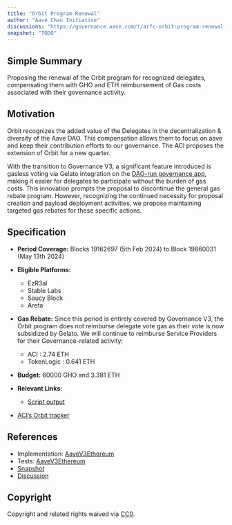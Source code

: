 ```yaml
---
title: "Orbit Program Renewal"
author: "Aave Chan Initiative"
discussions: "https://governance.aave.com/t/arfc-orbit-program-renewal-may-2024/17683"
snapshot: "TODO"
---
```


## Simple Summary

Proposing the renewal of the Orbit program for recognized delegates, compensating them with GHO and ETH reimbursement of Gas costs associated with their governance activity.

## Motivation

Orbit recognizes the added value of the Delegates in the decentralization & diversity of the Aave DAO. This compensation allows them to focus on aave and keep their contribution efforts to our governance. The ACI proposes the extension of Orbit for a new quarter.

With the transition to Governance V3, a significant feature introduced is gasless voting via Gelato integration on the [DAO-run governance app](https://vote.onaave.com), making it easier for delegates to participate without the burden of gas costs. This innovation prompts the proposal to discontinue the general gas rebate program. However, recognizing the continued necessity for proposal creation and payload deployment activities, we propose maintaining targeted gas rebates for these specific actions.

## Specification

- **Period Coverage:** Blocks 19162697 (5th Feb 2024) to Block 19860031 (May 13th 2024)
- **Eligible Platforms:**
  - EzR3al
  - Stable Labs
  - Saucy Block
  - Areta
- **Gas Rebate:** Since this period is entirely covered by Governance V3, the Orbit program does not reimburse delegate vote gas as their vote is now subsidized by Gelato. We will continue to reimburse Service Providers for their Governance-related activity:
  - ACI : 2.74 ETH
  - TokenLogic : 0.641 ETH
- **Budget:** 60000 GHO and 3.381 ETH
- **Relevant Links:**

  - [Script output ](https://aavechan.notion.site/Gov-V3-May-2024-Script-Output-af8acc9d53874444b9a576e2329da28a)

- [ACI’s Orbit tracker ](https://apps.aavechan.com/orbit-tracker)

## References

- Implementation: [AaveV3Ethereum](https://github.com/bgd-labs/aave-proposals-v3/blob/main/src/20240513_AaveV3Ethereum_OrbitProgramRenewal/AaveV3Ethereum_OrbitProgramRenewal_20240513.sol)
- Tests: [AaveV3Ethereum](https://github.com/bgd-labs/aave-proposals-v3/blob/main/src/20240513_AaveV3Ethereum_OrbitProgramRenewal/AaveV3Ethereum_OrbitProgramRenewal_20240513.t.sol)
- [Snapshot](TODO)
- [Discussion](https://governance.aave.com/t/arfc-orbit-program-renewal-may-2024/17683)

## Copyright

Copyright and related rights waived via [CC0](https://creativecommons.org/publicdomain/zero/1.0/).
